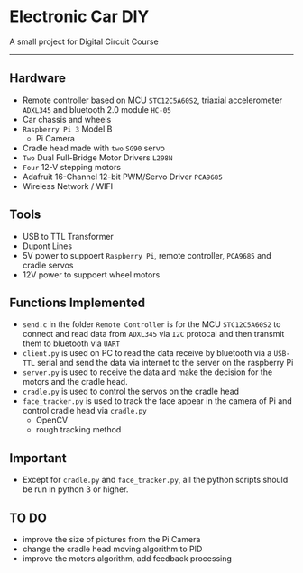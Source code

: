 # Electronic Car DIY

A small project for Digital Circuit Course

---
## Hardware

 - Remote controller based on MCU `STC12C5A60S2`, triaxial accelerometer `ADXL345` and bluetooth 2.0 module `HC-05`
 - Car chassis and wheels
 - `Raspberry Pi 3` Model B
   - Pi Camera
 - Cradle head made with `two` `SG90` servo
 - `Two` Dual Full-Bridge Motor Drivers `L298N`
 - `Four` 12-V stepping motors
 - Adafruit 16-Channel 12-bit PWM/Servo Driver `PCA9685`
 - Wireless Network / WIFI
 
## Tools

 - USB to TTL Transformer
 - Dupont Lines
 - 5V power to suppoert `Raspberry Pi`, remote controller, `PCA9685` and cradle servos
 - 12V power to suppoert wheel motors
 
## Functions Implemented

 - `send.c` in the folder `Remote Controller` is for the MCU `STC12C5A60S2` to connect and read data from `ADXL345` via `I2C` protocal and then transmit them to bluetooth via `UART`
 - `client.py` is used on PC to read the data receive by bluetooth via a `USB-TTL` serial and send the data via internet to the server on the raspberry Pi
 - `server.py` is used to receive the data and make the decision for the motors and the cradle head.
 - `cradle.py` is used to control the servos on the cradle head
 - `face_tracker.py` is used to track the face appear in the camera of Pi and control cradle head via `cradle.py`
   - OpenCV
   - rough tracking method


## Important
 - Except for `cradle.py` and `face_tracker.py`, all the python scripts should be run in python 3 or higher.

## TO DO
 - improve the size of pictures from the Pi Camera
 - change the cradle head moving algorithm to PID
 - improve the motors algorithm, add feedback processing
